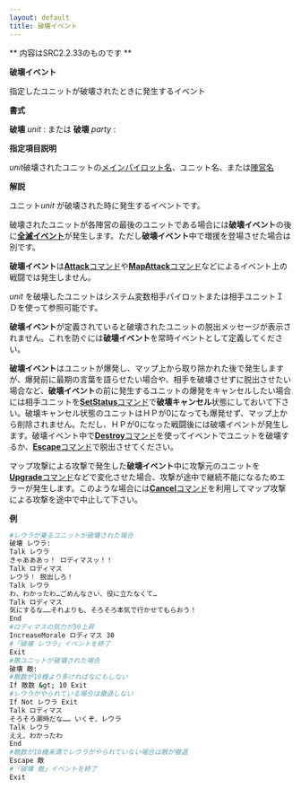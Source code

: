 ```yaml
---
layout: default
title: 破壊イベント
---
```

** 内容はSRC2.2.33のものです **

**破壊イベント**

指定したユニットが破壊されたときに発生するイベント

**書式**

**破壊** *unit* : または **破壊** *party* :

**指定項目説明**

*unit*破壊されたユニットの[メインパイロット名](メインパイロット名.md)、ユニット名、または[陣営名](陣営名.md)

**解説**

ユニット*unit* が破壊された時に発生するイベントです。

破壊されたユニットが各陣営の最後のユニットである場合には**破壊イベント**の後に[**全滅イベント**](全滅イベント.md)が発生します。ただし**破壊イベント**中で増援を登場させた場合は別です。

**破壊イベント**は[**Attack**コマンド](Attackコマンド.md)や[**MapAttack**コマンド](MapAttackコマンド.md)などによるイベント上の戦闘では発生しません。

*unit* を破壊したユニットはシステム変数相手パイロットまたは相手ユニットＩＤを使って参照可能です。

**破壊イベント**が定義されていると破壊されたユニットの脱出メッセージが表示されません。これを防ぐには**破壊イベント**を常時イベントとして定義してください。

**破壊イベント**はユニットが爆発し、マップ上から取り除かれた後で発生しますが、爆発前に最期の言葉を語らせたい場合や、相手を破壊させずに脱出させたい場合など、**破壊イベント**の前に発生するユニットの爆発をキャンセルしたい場合には相手ユニットを[**SetStatus**コマンド](SetStatusコマンド.md)で**破壊キャンセル**状態にしておいて下さい。破壊キャンセル状態のユニットはＨＰが0になっても爆発せず、マップ上から削除されません。ただし、ＨＰが0になった戦闘後には破壊イベントが発生します。破壊イベント中で[**Destroy**コマンド](Destroyコマンド.md)を使ってイベントでユニットを破壊するか、[**Escape**コマンド](Escapeコマンド.md)で脱出させてください。

マップ攻撃による攻撃で発生した**破壊イベント**中に攻撃元のユニットを[**Upgrade**コマンド](Upgradeコマンド.md)などで変化させた場合、攻撃が途中で継続不能になるためエラーが発生します。このような場合には[**Cancel**コマンド](Cancelコマンド.md)を利用してマップ攻撃による攻撃を途中で中止して下さい。

**例**
```sh
#レウラが乗るユニットが破壊された場合
破壊 レウラ:
Talk レウラ
きゃあああっ！ ロディマスッ！！
Talk ロディマス
レウラ！ 脱出しろ！
Talk レウラ
わ、わかったわ…ごめんなさい、役に立たなくて…
Talk ロディマス
気にするな……それよりも、そろそろ本気で行かせてもらおう！
End
#ロディマスの気力が30上昇
IncreaseMorale ロディマス 30
#「破壊 レウラ」イベントを終了
Exit
#敵ユニットが破壊された場合
破壊 敵:
#敵数が10機より多ければなにもしない
If 敵数 &gt; 10 Exit
#レウラがやられている場合は撤退しない
If Not レウラ Exit
Talk ロディマス
そろそろ潮時だな…… いくぞ、レウラ
Talk レウラ
ええ、わかったわ
End
#敵数が10機未満でレウラがやられていない場合は敵が撤退
Escape 敵
#「破壊 敵」イベントを終了
Exit
```

